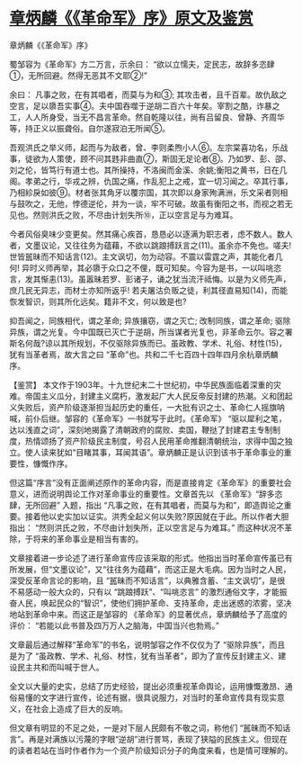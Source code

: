 # [章炳麟《《革命军》序》原文及鉴赏](https://www.vrrw.net/wx/10392.html)

章炳麟《《革命军》序》

蜀邹容为《革命军》方二万言，示余曰： “欲以立懦夫，定民志，故辞多恣肆①，无所回避。然得无恶其不文耶②!”

余曰： 凡事之败，在有其唱者，而莫与为和③; 其攻击者，且千百辈。故仇敌之空言，足以隳吾实事④。夫中国吞噬于逆胡二百六十年矣。宰割之酷，诈暴之工，人人所身受，当无不昌言革命。然自乾隆以往，尚有吕留良、曾静、齐周华等，持正义以振聋俗。自尔遂寂泊无所闻⑤。

吾观洪氏之举义师，起而与为敌者，曾、李则柔煦小人⑥。左宗棠喜功名，乐战事，徒欲为人策使，顾不问其韪非曲直⑦，斯固无足论者⑧。乃如罗、彭、邵、刘之伦，皆笃行有道士也。其所操持，不洛闽而金溪、余姚;衡阳之黄书，日在几阁。孝弟之行，华戎之辨，仇国之痛，作乱犯上之戒，宜一切习闻之。卒其行事，乃相紾戾如彼⑨。材者张其角牙以覆宗国，其次即以身家殉满洲，乐文采者则相与鼓吹之，无他，悖德逆伦，并为一谈，牢不可破。故虽有衡阳之书，而视之若无见也。然则洪氏之败，不尽由计划失所⑩，正以空言足与为难耳。

今者风俗臭味少变更矣。然其痛心疾首，恳恳必以逐满为职志者，虑不数人。数人者，文墨议论，又往往务为蕴藉，不欲以跳踉搏跃言之(11)。虽余亦不免也。嗟夫! 世皆嚚昧而不知话言(12)。主文讽切，勿为动容。不震以雷霆之声，其能化者几何! 异时义师再举，其必隳于众口之不俚，既可知矣。今容为是书，一以叫咷恣言，发其惭恚(13)。虽嚣昧若罗、彭诸子，诵之犹当流汗祗悔。以是为义师先声，庶几民无异志，而材士亦知所返乎! 若夫屠沽负贩之徒，利其径直易知(14)，而能恢发智识，则其所化远矣。籍非不文，何以致是也?

抑吾闻之，同族相代，谓之革命; 异族攘窃，谓之灭亡; 改制同族，谓之革命; 驱除异族，谓之光复。今中国既已灭亡于逆胡，所当谋者光复也，非革命云尔。容之署斯名何哉?谅以其所规划，不仅驱除异族而已。虽政教、学术、礼俗、材性(15)，犹有当革者焉，故大言之曰 “革命”也。共和二千七百四十四年四月余杭章炳麟序。



【鉴赏】 本文作于1903年。十九世纪末二十世纪初，中华民族面临着深重的灾难。帝国主义瓜分，封建主义腐朽，激发起广大人民反帝反封建的热潮。义和团起义失败后，资产阶级逐渐担当起历史的重任，一大批有识之士、革命仁人摇旗呐喊，前仆后继。邹容的《革命军》一书就写于此时。《革命军》 “驱以犀利之笔，达以浅直之词”，深刻地揭露了清朝政府的腐败、卖国，鞭挞了封建君主专制制度，热情颂扬了资产阶级民主制度，号召人民用革命推翻清朝统治，求得中国之独立。使人读来犹如“目睹其事，耳闻其语”。章炳麟正是认识到该书于革命事业的重要性，慷慨作序。

但这篇“序言”没有正面阐述原作的革命内容，而是直接肯定《革命军》的重要社会意义，进而说明舆论工作对革命事业的重要性。文章首先以 《革命军》“辞多恣肆，无所回避” 入题，指出 “凡事之败，在有其唱者，而莫与为和”，即造舆论之重要。接着他以史实加以证实。洪秀全起义何以失败?原因就在于此。所以作者大胆指出： “然则洪氏之败，不尽由计划失所，正以空言足与为难耳。” 而这种状况不革除，于将来的革命事业是相当有害的。

文章接着进一步论述了进行革命宣传应该采取的形式。他指出当时革命宣传虽已有所发展，但“文墨议论”，又“往往务为蕴藉”，而这正是大毛病。因为当时之人民，深受反革命言论的影响，且 “嚚昧而不知话言”，以典雅含蓄、“主文讽切”，是很不易感动一般大众的，只有以 “跳踉搏跃”、“叫咷恣言” 的激烈通俗文字，才能振奋人民，唤起民众的“智识”，使他们拥护革命、支持革命，走出迷惑的浓雾，坚决地站到革命中来。而这正是邹容的 《革命军》的显著优点，章炳麟给予了高度的评价： “若能以此书普及四万万人之脑海，中国当兴也勃焉。”

文章最后通过解释“革命军”的书名，说明邹容之作不仅仅为了 “驱除异族”，而且是为了 “虽政教、学术、礼俗、材性，犹有当革者”，即为了宣传反封建主义、建设民主共和而叫喊于世人。

全文以大量的史实，总结了历史经验，提出必须重视革命舆论，运用慷慨激昂、通俗易懂的文字进行宣传，论述有据，很具说服力，对当时的革命宣传具有现实意义，在社会上造成了巨大的反响。

但文章有明显的不足之处，一是对下层人民颇有不敬之词，称他们 “嚚昧而不知话言”。再是对满族以污蔑的字眼“逆胡”进行詈骂，表现了狭隘的民族主义。但现在的读者若站在当时作者作为一个资产阶级知识分子的角度来看，也是情可理解的。

